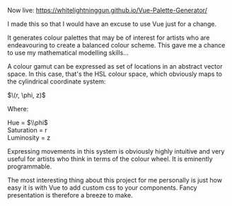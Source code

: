 Now live: https://whitelightninggun.github.io/Vue-Palette-Generator/

I made this so that I would have an excuse to use Vue just for a change.

It generates colour palettes that may be of interest for artists who are endeavouring to create a balanced colour scheme. This gave me a chance to use my mathematical modelling skills...

A colour gamut can be expressed as set of locations in an abstract vector space. In this case, that's the HSL colour space, which obviously maps to the cylindrical coordinate system:

$\(r, \phi, z)$

Where:

Hue = $\\phi$  
Saturation = r  
Luminosity = z

Expressing movements in this system is obviously highly intuitive and very useful for artists who think in terms of the colour wheel. It is eminently programmable.

The most interesting thing about this project for me personally is just how easy it is with Vue to add custom css to your components. Fancy presentation is therefore a breeze to make.

